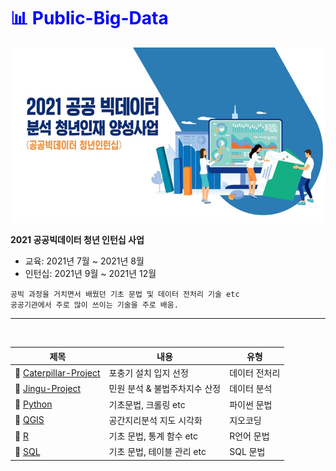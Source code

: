 # <b><span style="color:blue;">📊 Public-Big-Data</span></b>

![](https://github.com/dua9920/Public-Big-Data/blob/main/배너.jpg)

<b>2021 공공빅데이터 청년 인턴십 사업</b>

- 교육: 2021년 7월 ~ 2021년 8월
- 인턴십: 2021년 9월 ~ 2021년 12월

```
공빅 과정을 거치면서 배웠던 기초 문법 및 데이터 전처리 기술 etc
공공기관에서 주로 많이 쓰이는 기술을 주로 배움.
```

---

<br/>

| 제목                                                                                   | 내용                          | 유형          |
| -------------------------------------------------------------------------------------- | ----------------------------- | ------------- |
| 📂 [Caterpillar-Project](https://github.com/dua9920/Public-Big-Data/tree/main/Caterpillar-Project)             | 포충기 설치 입지 선정         | 데이터 전처리 |
| 📂 [Jingu-Project](https://github.com/dua9920/Public-Big-Data/tree/main/Jingu-Project) | 민원 분석 & 불법주차지수 산정 | 데이터 분석   |
| 📂 [Python](https://github.com/dua9920/Public-Big-Data/tree/main/Python)               | 기초문법, 크롤링 etc          | 파이썬 문법   |
| 📂 [QGIS](https://github.com/dua9920/Public-Big-Data/tree/main/QGIS)                   | 공간지리분석 지도 시각화      | 지오코딩      |
| 📂 [R](https://github.com/dua9920/Public-Big-Data/tree/main/R)                         | 기초 문법, 통계 함수 etc      | R언어 문법    |
| 📂 [SQL](https://github.com/dua9920/Public-Big-Data/tree/main/SQL)                     | 기초 문법, 테이블 관리 etc    | SQL 문법      |
